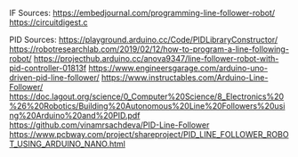 IF Sources:
https://embedjournal.com/programming-line-follower-robot/
https://circuitdigest.c

PID Sources:
https://playground.arduino.cc/Code/PIDLibraryConstructor/
https://robotresearchlab.com/2019/02/12/how-to-program-a-line-following-robot/
https://projecthub.arduino.cc/anova9347/line-follower-robot-with-pid-controller-01813f
https://www.engineersgarage.com/arduino-uno-driven-pid-line-follower/
https://www.instructables.com/Arduino-Line-Follower/
https://doc.lagout.org/science/0_Computer%20Science/8_Electronics%20%26%20Robotics/Building%20Autonomous%20Line%20Followers%20using%20Arduino%20and%20PID.pdf
https://github.com/vinamrsachdeva/PID-Line-Follower
https://www.pcbway.com/project/shareproject/PID_LINE_FOLLOWER_ROBOT_USING_ARDUINO_NANO.html